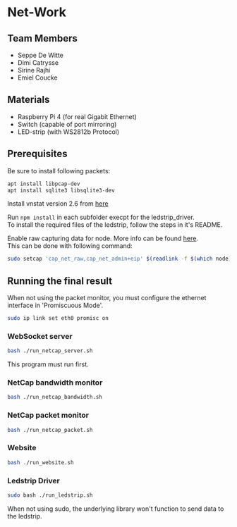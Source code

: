 # Net-Work

## Team Members

* Seppe De Witte
* Dimi Catrysse
* Sirine Rajhi
* Emiel Coucke

## Materials

* Raspberry Pi 4 (for real Gigabit Ethernet)
* Switch (capable of port mirroring)
* LED-strip (with WS2812b Protocol)

## Prerequisites

Be sure to install following packets:
```bash
apt install libpcap-dev
apt install sqlite3 libsqlite3-dev
```

Install vnstat version 2.6 from [here](https://github.com/vergoh/vnstat)

Run `npm install` in each subfolder execpt for the ledstrip_driver.  
To install the required files of the ledstrip, follow the steps in it's README.

Enable raw capturing data for node. More info can be found [here](https://www.blogging-it.com/node-pcap-module-error-socket-operation-not-permitted-fehler-wenn-pcapsession-geoeffnet-wird/programmierung/javascript/nodejs.html).  
This can be done with following command:  
```bash
sudo setcap 'cap_net_raw,cap_net_admin+eip' $(readlink -f $(which node))
```

## Running the final result

When not using the packet monitor, you must configure the ethernet interface in 'Promiscuous Mode'.
```bash
sudo ip link set eth0 promisc on
```

### WebSocket server

```bash
bash ./run_netcap_server.sh
```
This program must run first.

### NetCap bandwidth monitor

```bash
bash ./run_netcap_bandwidth.sh
```

### NetCap packet monitor

```bash
bash ./run_netcap_packet.sh
```

### Website

```bash
bash ./run_website.sh
```

### Ledstrip Driver

```bash
sudo bash ./run_ledstrip.sh
```
When not using sudo, the underlying library won't function to send data to the ledstrip.

